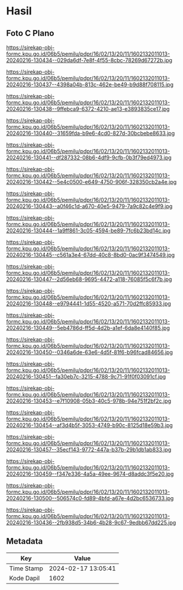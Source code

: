 # Hasil

## Foto C Plano

https://sirekap-obj-formc.kpu.go.id/06b5/pemilu/pdpr/16/02/13/20/11/1602132011013-20240216-130434--029da6df-7e8f-4f55-8cbc-78269d67272b.jpg

https://sirekap-obj-formc.kpu.go.id/06b5/pemilu/pdpr/16/02/13/20/11/1602132011013-20240216-130437--4398a04b-813c-462e-be49-b9d88f708115.jpg

https://sirekap-obj-formc.kpu.go.id/06b5/pemilu/pdpr/16/02/13/20/11/1602132011013-20240216-130438--9ffebca9-6372-4210-ae13-e3893835ce17.jpg

https://sirekap-obj-formc.kpu.go.id/06b5/pemilu/pdpr/16/02/13/20/11/1602132011013-20240216-130440--31659fda-b9e6-4cd0-827d-30bcbebe8633.jpg

https://sirekap-obj-formc.kpu.go.id/06b5/pemilu/pdpr/16/02/13/20/11/1602132011013-20240216-130441--df287332-08b6-4df9-9cfb-0b3f79ed4973.jpg

https://sirekap-obj-formc.kpu.go.id/06b5/pemilu/pdpr/16/02/13/20/11/1602132011013-20240216-130442--5e4c0500-e649-4750-906f-328350cb2a4e.jpg

https://sirekap-obj-formc.kpu.go.id/06b5/pemilu/pdpr/16/02/13/20/11/1602132011013-20240216-130443--a0f46c1d-a670-40e5-9479-7a9c82c4e9f9.jpg

https://sirekap-obj-formc.kpu.go.id/06b5/pemilu/pdpr/16/02/13/20/11/1602132011013-20240216-130444--1a9ff861-3c05-4594-be89-7fc6b23bd14c.jpg

https://sirekap-obj-formc.kpu.go.id/06b5/pemilu/pdpr/16/02/13/20/11/1602132011013-20240216-130445--c561a3e4-67dd-40c8-8bd0-0ac9f3474549.jpg

https://sirekap-obj-formc.kpu.go.id/06b5/pemilu/pdpr/16/02/13/20/11/1602132011013-20240216-130447--2d56eb68-9695-4472-a118-76085f5c6f7b.jpg

https://sirekap-obj-formc.kpu.go.id/06b5/pemilu/pdpr/16/02/13/20/11/1602132011013-20240216-130448--e9794441-1d55-4520-a571-70d2ffc85933.jpg

https://sirekap-obj-formc.kpu.go.id/06b5/pemilu/pdpr/16/02/13/20/11/1602132011013-20240216-130449--5eb4786d-ff5d-4d2b-a1ef-6da8e4140f85.jpg

https://sirekap-obj-formc.kpu.go.id/06b5/pemilu/pdpr/16/02/13/20/11/1602132011013-20240216-130450--0346a6de-63e6-4d5f-81f6-b96fcad84656.jpg

https://sirekap-obj-formc.kpu.go.id/06b5/pemilu/pdpr/16/02/13/20/11/1602132011013-20240216-130451--fa30eb7c-3215-4788-9c71-91f0f03091cf.jpg

https://sirekap-obj-formc.kpu.go.id/06b5/pemilu/pdpr/16/02/13/20/11/1602132011013-20240216-130453--e7f10908-05b3-40c5-978b-94e751f2bf2c.jpg

https://sirekap-obj-formc.kpu.go.id/06b5/pemilu/pdpr/16/02/13/20/11/1602132011013-20240216-130454--af3d4b5f-3053-4749-b90c-8125d18e59b3.jpg

https://sirekap-obj-formc.kpu.go.id/06b5/pemilu/pdpr/16/02/13/20/11/1602132011013-20240216-130457--35ecf143-9772-447a-b37b-29b1db1ab833.jpg

https://sirekap-obj-formc.kpu.go.id/06b5/pemilu/pdpr/16/02/13/20/11/1602132011013-20240216-130459--f347e336-4a5a-49ee-9674-d8addc3f5e20.jpg

https://sirekap-obj-formc.kpu.go.id/06b5/pemilu/pdpr/16/02/13/20/11/1602132011013-20240216-130500--506574c0-fd89-4bfd-a67e-4d2bc6536733.jpg

https://sirekap-obj-formc.kpu.go.id/06b5/pemilu/pdpr/16/02/13/20/11/1602132011013-20240216-130436--2fb938d5-34b6-4b28-9c67-9edbb67dd225.jpg


## Metadata

| Key        | Value               |
| ---------- | ------------------- |
| Time Stamp | 2024-02-17 13:05:41 |
| Kode Dapil | 1602                |



